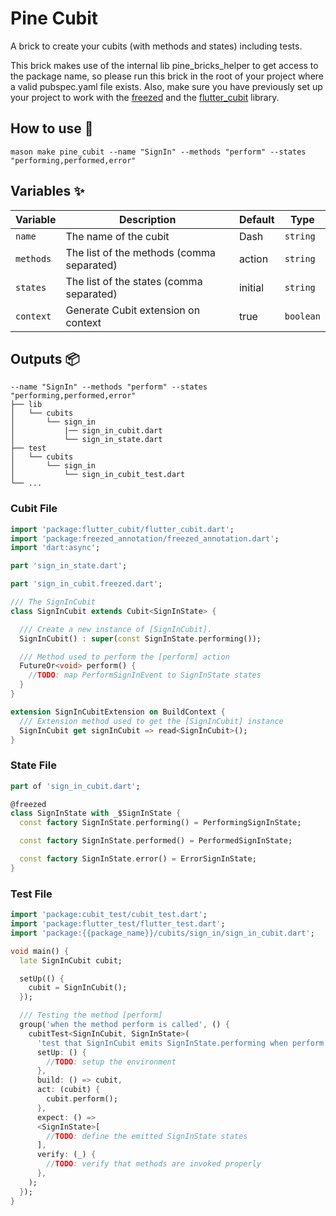 # Pine Cubit

A brick to create your cubits (with methods and states) including tests.

This brick makes use of the internal lib pine_bricks_helper to get access to the package name, so please run this brick
in the root of your project where a valid pubspec.yaml file exists. Also, make sure you have previously set
up your project to work with the [freezed](https://pub.dev/packages/freezed) and
the [flutter_cubit](https://pub.dev/packages/flutter_cubit) library.

## How to use 🚀

```
mason make pine_cubit --name "SignIn" --methods "perform" --states "performing,performed,error"
```

## Variables ✨

| Variable  | Description                               | Default | Type     |
|-----------|-------------------------------------------|---------|----------|
| `name`    | The name of the cubit                     | Dash    | `string` |
| `methods` | The list of the methods (comma separated) | action  | `string` |
| `states`  | The list of the states (comma separated)  | initial | `string` |
| `context` | Generate Cubit extension on context       | true    | `boolean`   |

## Outputs 📦

```
--name "SignIn" --methods "perform" --states "performing,performed,error"
├── lib
│   └── cubits
│       └── sign_in
│           |── sign_in_cubit.dart
│           └── sign_in_state.dart
├── test
│   └── cubits
│       └── sign_in
│           └── sign_in_cubit_test.dart
└── ...
```

### Cubit File

```dart
import 'package:flutter_cubit/flutter_cubit.dart';
import 'package:freezed_annotation/freezed_annotation.dart';
import 'dart:async';

part 'sign_in_state.dart';

part 'sign_in_cubit.freezed.dart';

/// The SignInCubit
class SignInCubit extends Cubit<SignInState> {

  /// Create a new instance of [SignInCubit].
  SignInCubit() : super(const SignInState.performing());

  /// Method used to perform the [perform] action
  FutureOr<void> perform() {
    //TODO: map PerformSignInEvent to SignInState states
  }
}

extension SignInCubitExtension on BuildContext {
  /// Extension method used to get the [SignInCubit] instance
  SignInCubit get signInCubit => read<SignInCubit>();
}
```

### State File

```dart
part of 'sign_in_cubit.dart';

@freezed
class SignInState with _$SignInState {
  const factory SignInState.performing() = PerformingSignInState;

  const factory SignInState.performed() = PerformedSignInState;

  const factory SignInState.error() = ErrorSignInState;
}

```

### Test File

```dart
import 'package:cubit_test/cubit_test.dart';
import 'package:flutter_test/flutter_test.dart';
import 'package:{{package_name}}/cubits/sign_in/sign_in_cubit.dart';

void main() {
  late SignInCubit cubit;

  setUp(() {
    cubit = SignInCubit();
  });

  /// Testing the method [perform]
  group('when the method perform is called', () {
    cubitTest<SignInCubit, SignInState>(
      'test that SignInCubit emits SignInState.performing when perform is called',
      setUp: () {
        //TODO: setup the environment
      },
      build: () => cubit,
      act: (cubit) {
        cubit.perform();
      },
      expect: () =>
      <SignInState>[
        //TODO: define the emitted SignInState states
      ],
      verify: (_) {
        //TODO: verify that methods are invoked properly
      },
    );
  });
}
```
